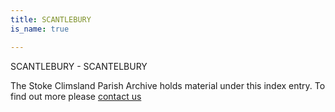 ```yaml
---
title: SCANTLEBURY
is_name: true

---
```


SCANTLEBURY - SCANTELBURY


The Stoke Climsland Parish Archive holds material under this index entry. To find out more please [contact us](/contact/)
